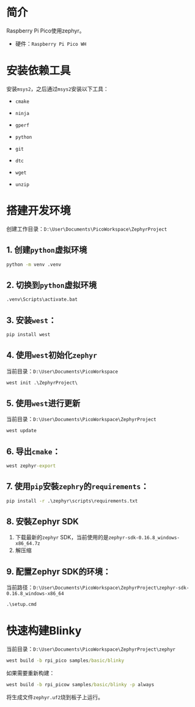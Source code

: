 # 简介

Raspberry Pi Pico使用zephyr。

- 硬件：`Raspberry Pi Pico WH`

# 安装依赖工具

安装`msys2`，之后通过`msys2`安装以下工具：

- `cmake`

- `ninja`
- `gperf`
- `python`
- `git`
- `dtc`
- `wget`
- `unzip`

# 搭建开发环境

创建工作目录：`D:\User\Documents\PicoWorkspace\ZephyrProject`

## 1. 创建`python`虚拟环境

```bat
python -m venv .venv
```

## 2. 切换到`python`虚拟环境

```bat
.venv\Scripts\activate.bat
```

## 3. 安装`west`：

```bat
pip install west
```

## 4. 使用`west`初始化`zephyr`

当前目录：`D:\User\Documents\PicoWorkspace`

```bat
west init .\ZephyrProject\
```

## 5. 使用`west`进行更新

当前目录：`D:\User\Documents\PicoWorkspace\ZephyrProject`

```bat
west update
```

## 6. 导出`cmake`：

```bat
west zephyr-export
```

## 7. 使用`pip`安裝`zephry`的`requirements`：

```bat
pip install -r .\zephyr\scripts\requirements.txt
```

## 8. 安裝Zephyr SDK

1. 下载最新的`zephyr` SDK，当前使用的是`zephyr-sdk-0.16.8_windows-x86_64.7z`
2. 解压缩

## 9. 配置Zephyr SDK的环境：

当前路径：`D:\User\Documents\PicoWorkspace\ZephyrProject\zephyr-sdk-0.16.8_windows-x86_64`

```bat
.\setup.cmd
```

# 快速构建Blinky

当前目录：`D:\User\Documents\PicoWorkspace\ZephyrProject\zephyr`

```bat
west build -b rpi_pico samples/basic/blinky
```

如果需要重新构建：

```bat
west build -b rpi_picow samples/basic/blinky -p always
```

将生成文件`zephyr.uf2`烧到板子上运行。

